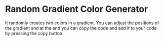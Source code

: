# Random Gradient Color Generator

It randomly creates two colors in a gradient. You can adjust the positions of the gradient and at the end you can copy the code and add it to your code by pressing the copy button.
